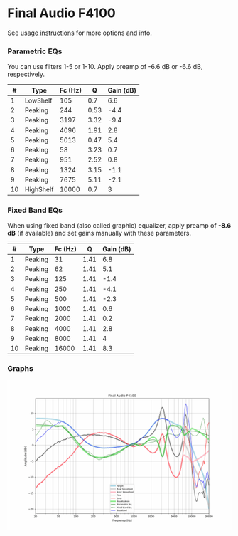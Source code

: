 # Final Audio F4100
See [usage instructions](https://github.com/jaakkopasanen/AutoEq#usage) for more options and info.

### Parametric EQs
You can use filters 1-5 or 1-10. Apply preamp of -6.6 dB or -6.6 dB, respectively.

|   # | Type      |   Fc (Hz) |    Q |   Gain (dB) |
|-----|-----------|-----------|------|-------------|
|   1 | LowShelf  |       105 | 0.7  |         6.6 |
|   2 | Peaking   |       244 | 0.53 |        -4.4 |
|   3 | Peaking   |      3197 | 3.32 |        -9.4 |
|   4 | Peaking   |      4096 | 1.91 |         2.8 |
|   5 | Peaking   |      5013 | 0.47 |         5.4 |
|   6 | Peaking   |        58 | 3.23 |         0.7 |
|   7 | Peaking   |       951 | 2.52 |         0.8 |
|   8 | Peaking   |      1324 | 3.15 |        -1.1 |
|   9 | Peaking   |      7675 | 5.11 |        -2.1 |
|  10 | HighShelf |     10000 | 0.7  |         3   |

### Fixed Band EQs
When using fixed band (also called graphic) equalizer, apply preamp of **-8.6 dB** (if available) and set gains manually with these parameters.

|   # | Type    |   Fc (Hz) |    Q |   Gain (dB) |
|-----|---------|-----------|------|-------------|
|   1 | Peaking |        31 | 1.41 |         6.8 |
|   2 | Peaking |        62 | 1.41 |         5.1 |
|   3 | Peaking |       125 | 1.41 |        -1.4 |
|   4 | Peaking |       250 | 1.41 |        -4.1 |
|   5 | Peaking |       500 | 1.41 |        -2.3 |
|   6 | Peaking |      1000 | 1.41 |         0.6 |
|   7 | Peaking |      2000 | 1.41 |         0.2 |
|   8 | Peaking |      4000 | 1.41 |         2.8 |
|   9 | Peaking |      8000 | 1.41 |         4   |
|  10 | Peaking |     16000 | 1.41 |         8.3 |

### Graphs
![](./Final%20Audio%20F4100.png)
